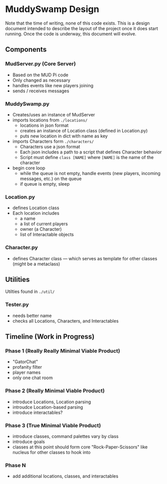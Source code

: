 # MuddySwamp Design

Note that the time of writing, none of this code exists. This is a design document intended to describe the layout of the project once it does start running. Once the code is underway, this document will evolve. 

## Components
### MudServer.py (Core Server)
  - Based on the MUD Pi code
  - Only changed as necessary
  - handles events like new players joining
  - sends / receives messages

### MuddySwamp.py 
  - Creates/uses an instance of MudServer
  - imports locations from `./locations/`
    - locations in json format
    - creates an instance of Location class (defined in Location.py)
    - puts new location in dict with name as key
  - imports Characters form `./characters/`
    - Characters use a json format
    - Each json includes a path to a script that defines Character behavior
    - Script must define `class [NAME]` where `[NAME]` is the name of the character
  - begin core loop
    - while the queue is not empty, handle events (new players, incoming messages, etc.) on the queue
    - if queue is empty, sleep

### Location.py 
  - defines Location class
  - Each location includes
    - a name
    - a list of current players
    - owner (a Character)
    - list of Interactable objects

### Character.py
  - defines Character class — which serves as template for other classes (might be a metaclass)

## Utilities

Utilties found in `./util/`

### Tester.py 
  - needs better name
  - checks all Locations, Characters, and Interactables


## Timeline (Work in Progress)

### Phase 1 (Really Really Minimal Viable Product)
  - "GatorChat"
  - profanity filter
  - player names
  - only one chat room

### Phase 2 (Really Minimal Viable Product)
  - introduce Locations, Location parsing
  - introudce Location-based parsing
  - introduce interactables?

### Phase 3 (True Minimal Viable Product)
  - introduce classes, command palettes vary by class
  - introduce goals
  - classes at this point should form core "Rock-Paper-Scissors" like nucleus for other classes to hook into

### Phase N
  - add additional locations, classes, and interactables